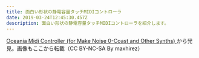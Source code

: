 ```yaml
---
title: 面白い形状の静電容量タッチMIDIコントローラ
date: 2019-03-24T12:45:30.457Z
description: 面白い形状の静電容量タッチMIDIコントローラを紹介します。
---
```

[Oceania Midi Controller (for Make Noise 0-Coast and Other Synths)](https://www.instructables.com/id/Oceania-Midi-Controller-for-Make-Noise-0-Coast-and/)から発見。画像もここから転載（CC BY-NC-SA By maxhirez）
